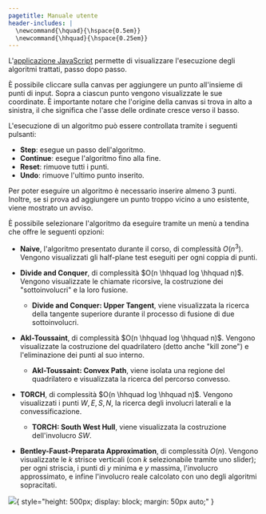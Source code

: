 ```yaml
---
pagetitle: Manuale utente
header-includes: |
  \newcommand{\hquad}{\hspace{0.5em}}
  \newcommand{\hhquad}{\hspace{0.25em}}
---
```


L'[applicazione JavaScript](/applicazione.html) permette di visualizzare l'esecuzione degli algoritmi trattati, passo dopo passo.

È possibile cliccare sulla canvas per aggiungere un punto all'insieme di punti di input. Sopra a ciascun punto vengono visualizzate le sue coordinate. È importante notare che l'origine della canvas si trova in alto a sinistra, il che significa che l'asse delle ordinate cresce verso il basso.

L'esecuzione di un algoritmo può essere controllata tramite i seguenti pulsanti:

- **Step**: esegue un passo dell'algoritmo.
- **Continue**: esegue l'algoritmo fino alla fine.
- **Reset**: rimuove tutti i punti.
- **Undo**: rimuove l'ultimo punto inserito.

Per poter eseguire un algoritmo è necessario inserire almeno 3 punti. Inoltre, se si prova ad aggiungere un punto troppo vicino a uno esistente, viene mostrato un avviso.

È possibile selezionare l'algoritmo da eseguire tramite un menù a tendina che offre le seguenti opzioni:

- **Naive**, l'algoritmo presentato durante il corso, di complessità $O(n^3)$. Vengono visualizzati gli half-plane test eseguiti per ogni coppia di punti.

- **Divide and Conquer**, di complessità $O(n \hhquad log \hhquad n)$. Vengono visualizzate le chiamate ricorsive, la costruzione dei "sottoinvolucri" e la loro fusione.

  - **Divide and Conquer: Upper Tangent**, viene visualizzata la ricerca della tangente superiore durante il processo di fusione di due sottoinvolucri.

- **Akl-Toussaint**, di complessità $O(n \hhquad log \hhquad n)$. Vengono visualizzate la costruzione del quadrilatero (detto anche "kill zone") e l'eliminazione dei punti al suo interno.

  - **Akl-Toussaint: Convex Path**, viene isolata una regione del quadrilatero e visualizzata la ricerca del percorso convesso.

- **TORCH**, di complessità $O(n \hhquad log \hhquad n)$. Vengono visualizzati i punti $W, E, S, N$, la ricerca degli involucri laterali e la convessificazione.

  - **TORCH: South West Hull**, viene visualizzata la costruzione dell'involucro $SW$.

- **Bentley-Faust-Preparata Approximation**, di complessità $O(n)$. Vengono visualizzate le $k$ strisce verticali (con $k$ selezionabile tramite uno slider); per ogni striscia, i punti di $y$ minima e $y$ massima, l'involucro approssimato, e infine l'involucro reale calcolato con uno degli algoritmi sopracitati.

![](./diagramma_manuale.png){ style="height: 500px; display: block; margin: 50px auto;" }

